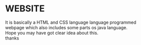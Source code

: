 # WEBSITE

It is basically a HTML and CSS language language programmed <br>
webpage which also includes some parts os java language. <br>
Hope you may have got clear idea about this.<br>
thanks
